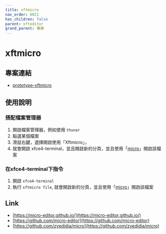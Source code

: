 ```yaml
---
title: xftmicro
nav_order: 8021
has_children: false
parent: xfteditor
grand_parent: 專案
---
```


# xftmicro


## 專案連結

* [prototype-xftmicro](https://github.com/samwhelp/tool-xfteditor/tree/gh-pages/_demo/project/xfteditor/prototype/xftmicro)


## 使用說明

### 搭配檔案管理器

1. 開啟檔案管理器，例如使用 `thunar`
2. 點選某個檔案
3. 滑鼠右鍵，選擇開啟使用「Xftmicro」，
4. 就會開啟 xfce4-terminal，並且開啟新的分頁，並且使用「[micro](https://micro-editor.github.io/)」開啟該檔案

### 在xfce4-terminal下指令

1. 開啟 `xfce4-terminal`
2. 執行 `xftmicro file`, 就會開啟新的分頁，並且使用「[micro](https://micro-editor.github.io/)」開啟該檔案


## Link

* [https://micro-editor.github.io/](https://micro-editor.github.io/)
* [https://github.com/micro-editor](https://github.com/micro-editor)
* [https://github.com/zyedidia/micro](https://github.com/zyedidia/micro)
